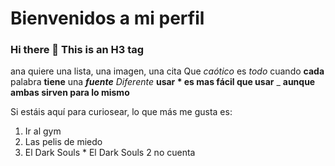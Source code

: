 # Bienvenidos a mi perfil
### Hi there 👋 This is an H3 tag
ana quiere una lista, una imagen, una cita
Que *caótico* es _todo_ cuando **cada** palabra __tiene__ una __*fuente*__ _*Diferente*_
**usar * es mas fácil que usar** _ __aunque ambas sirven para lo mismo__

Si estáis aquí para curiosear, lo que más me gusta es:
1. Ir al gym
2. Las pelis de miedo
3. El Dark Souls
        * El Dark Souls 2 no cuenta
<!--
**manuelgomezasir1/manuelgomezasir1** is a ✨ _special_ ✨ repository because its `README.md` (this file) appears on your GitHub profile.

Here are some ideas to get you started:

- 🔭 I’m currently working on ...
- 🌱 I’m currently learning ...
- 👯 I’m looking to collaborate on ...
- 🤔 I’m looking for help with ...
- 💬 Ask me about ...
- 📫 How to reach me: ...
- 😄 Pronouns: ...
- ⚡ Fun fact: ...
-->
